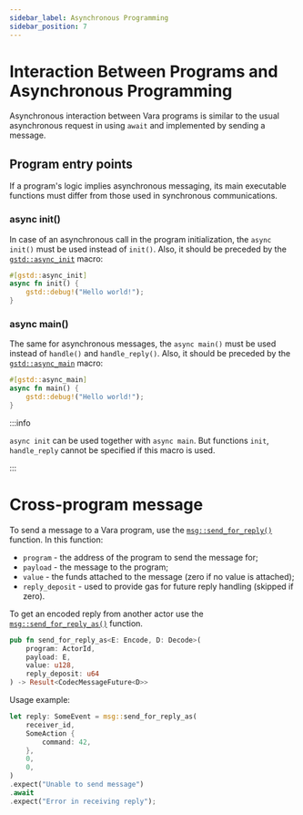 ```yaml
---
sidebar_label: Asynchronous Programming
sidebar_position: 7
---
```


# Interaction Between Programs and Asynchronous Programming

Asynchronous interaction between Vara programs is similar to the usual asynchronous request in using `await` and implemented by sending a message.

## Program entry points

If a program's logic implies asynchronous messaging, its main executable functions must differ from those used in synchronous communications.

### async init()

In case of an asynchronous call in the program initialization, the `async init()` must be used instead of `init()`. Also, it should be preceded by the [`gstd::async_init`](https://docs.rs/gstd/latest/gstd/attr.async_init.html) macro:

```rust
#[gstd::async_init]
async fn init() {
    gstd::debug!("Hello world!");
}
```

### async main()

The same for asynchronous messages, the `async main()` must be used instead of `handle()` and `handle_reply()`. Also, it should be preceded by the [`gstd::async_main`](https://docs.rs/gstd/latest/gstd/attr.async_main.html) macro:

```rust
#[gstd::async_main]
async fn main() {
    gstd::debug!("Hello world!");
}
```

:::info

`async init` сan be used together with `async main`. But functions `init`, `handle_reply` cannot be specified if this macro is used.

:::

# Cross-program message

To send a message to a Vara program, use the [`msg::send_for_reply()`](https://docs.rs/gstd/latest/gstd/msg/fn.send_for_reply.html) function. In this function:

- `program` - the address of the program to send the message for;
- `payload` - the message to the program;
- `value` - the funds attached to the message (zero if no value is attached);
- `reply_deposit` - used to provide gas for future reply handling (skipped if zero).

To get an encoded reply from another actor use the [`msg::send_for_reply_as()`](https://docs.rs/gstd/latest/gstd/msg/fn.send_for_reply_as.html) function.

```rust
pub fn send_for_reply_as<E: Encode, D: Decode>(
    program: ActorId,
    payload: E,
    value: u128,
    reply_deposit: u64
) -> Result<CodecMessageFuture<D>>
```

Usage example:

```rust
let reply: SomeEvent = msg::send_for_reply_as(
    receiver_id,
    SomeAction {
        command: 42,
    },
    0,
    0,
)
.expect("Unable to send message")
.await
.expect("Error in receiving reply");
```
